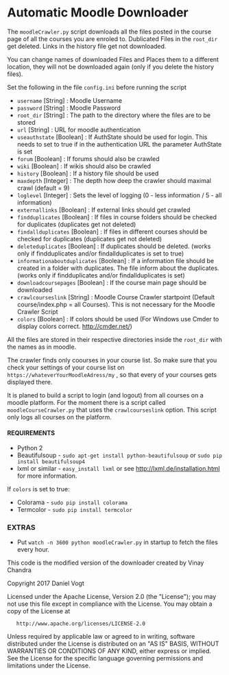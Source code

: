 # Automatic Moodle Downloader

The `moodleCrawler.py` script downloads all the files posted in the course page of all the courses you are enroled to.
Dublicated Files in the `root_dir` get deleted. Links in the history file get not downloaded.

You can change names of downloaded Files and Places them to a different location, they will not be downloaded again (only if you delete the history files).

Set the following in the file `config.ini` before running the script

- `username` [String] : Moodle Username
- `password` [String] : Moodle Password
- `root_dir` [String] : The path to the directory where the files are to be stored
- `url` [String] : URL for moodle authentication
- `useauthstate` [Boolean] : If AuthState should be used for login. This needs to set to true if in the authentication URL the parameter AuthState is set 
- `forum` [Boolean] : If forums should also be crawled 
- `wiki` [Boolean] : If wikis should also be crawled 
- `history` [Boolean] : If a history file should be used 
- `maxdepth` [Integer] : The depth how deep the crawler should maximal crawl (default = 9) 
- `loglevel` [Integer] : Sets the level of logging (0 - less information / 5 - all information)
- `externallinks` [Boolean] : If external links should get crawled
- `findduplicates` [Boolean] : If files in course folders should be checked for duplicates (duplicates get not deleted)
- `findallduplicates` [Boolean] : If files in different courses should be checked for duplicates (duplicates get not deleted)
- `deleteduplicates` [Boolean] : If duplicates should be deleted. (works only if findduplicates and/or findallduplicates is set to true) 
- `informationaboutduplicates` [Boolean] : If a information file should be created in a folder with duplicates. The file inform about the duplicates. (works only if findduplicates and/or findallduplicates is set)
- `downloadcoursepages` [Boolean] : If the course main page should be downloaded
- `crawlcourseslink` [String] : Moodle Course Crawler startpoint (Default course/index.php = all Courses). This is not necessary for the Moodle Crawler Script
- `colors` [Boolean] : If colors should be used (For Windows use Cmder to display colors correct. http://cmder.net/)

All the files are stored in their respective directories inside the `root_dir` with the names as in moodle.

The crawler finds only coourses in your course list. So make sure that you check your settings of your course list on `https://whateverYourMoodleAdress/my` , so that every of your courses gets displayed there.

It is planed to build a script to login (and logout) from all courses on a moodle platform. For the moment there is a script called `moodleCourseCrawler.py` that uses the `crawlcourseslink` option. This script only logs all courses on the platform.


#### REQUIREMENTS

- Python 2
- Beautifulsoup - `sudo apt-get install python-beautifulsoup` or `sudo pip install beautifulsoup4`
- lxml or similar - `easy_install lxml` or see http://lxml.de/installation.html for more information.

If `colors` is set to true:
- Colorama - `sudo pip install colorama`
- Termcolor - `sudo pip install termcolor`

### EXTRAS

- Put `watch -n 3600 python moodleCrawler.py` in startup to fetch the files every hour.



This code is the modified version of the downloader created by Vinay Chandra



  Copyright 2017 Daniel Vogt

   Licensed under the Apache License, Version 2.0 (the "License");
   you may not use this file except in compliance with the License.
   You may obtain a copy of the License at

       http://www.apache.org/licenses/LICENSE-2.0

   Unless required by applicable law or agreed to in writing, software
   distributed under the License is distributed on an "AS IS" BASIS,
   WITHOUT WARRANTIES OR CONDITIONS OF ANY KIND, either express or implied.
   See the License for the specific language governing permissions and
   limitations under the License.
